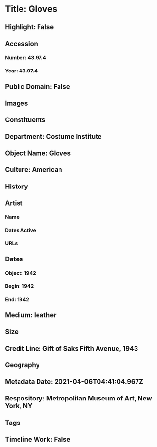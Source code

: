 # Title: Gloves
## Highlight: False
## Accession
### Number: 43.97.4
### Year: 43.97.4
## Public Domain: False
## Images
## Constituents
## Department: Costume Institute
## Object Name: Gloves
## Culture: American
## History
## Artist
### Name
### Dates Active
### URLs
## Dates
### Object: 1942
### Begin: 1942
### End: 1942
## Medium: leather
## Size
## Credit Line: Gift of Saks Fifth Avenue, 1943
## Geography
## Metadata Date: 2021-04-06T04:41:04.967Z
## Respository: Metropolitan Museum of Art, New York, NY
## Tags
## Timeline Work: False